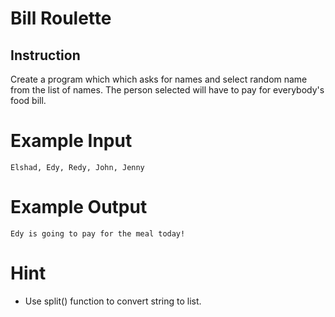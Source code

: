 # Bill Roulette

## Instruction


Create a program which which asks for names and select random name from the list of names. The person selected will have to pay for everybody's food bill.

# Example Input

```
Elshad, Edy, Redy, John, Jenny
```

# Example Output 

```
Edy is going to pay for the meal today!
```

# Hint

- Use split() function to convert string to list.

